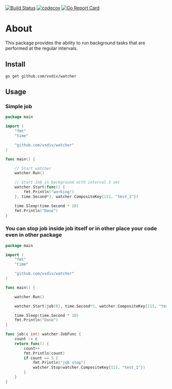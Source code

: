 [![Build Status](https://travis-ci.org/vxdiv/watcher.svg?branch=master)](https://travis-ci.org/vxdiv/watcher)
[![codecov](https://codecov.io/gh/vxdiv/watcher/branch/master/graph/badge.svg)](https://codecov.io/gh/vxdiv/watcher)
[![Go Report Card](https://goreportcard.com/badge/github.com/vxdiv/watcher)](https://goreportcard.com/report/github.com/vxdiv/watcher)

# About

This package provides the ability to run background tasks that are performed at the regular intervals. 

## Install

`go get github.com/vxdiv/watcher`

## Usage

### Simple job
```go
package main

import (
	"fmt"
	"time"

	"github.com/vxdiv/watcher"
)

func main() {

	// Start watcher
	watcher.Run()

	// Start Job in background with interval 3 sec
	watcher.Start(func() {
		fmt.Println("working")
	}, time.Second*3, watcher.CompositeKey{111, "test_1"})

	time.Sleep(time.Second * 10)
	fmt.Println("Done")
}

```

### You can stop job inside job itself or in other place your code even in other package

```go
package main

import (
	"fmt"
	"time"

	"github.com/vxdiv/watcher"
)

func main() {

	watcher.Run()

	watcher.Start(job(0), time.Second*1, watcher.CompositeKey{111, "test_1"})

	time.Sleep(time.Second * 10)
	fmt.Println("Done")
}

func job(c int) watcher.JobFunc {
	count := c
	return func() {
		count++
		fmt.Println(count)
		if count == 5 {
			fmt.Println("job stop")
			watcher.Stop(watcher.CompositeKey{111, "test_1"})
		}
	}
}

```


